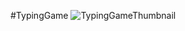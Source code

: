 #TypingGame
![TypingGameThumbnail](https://user-images.githubusercontent.com/96611186/160256502-343f881a-1521-4617-a57c-6ae8270bb547.jpg)
